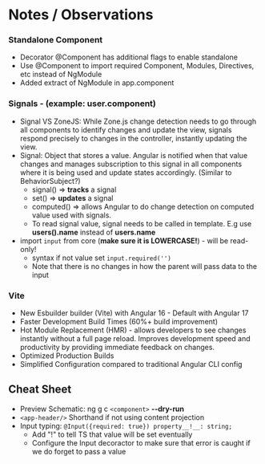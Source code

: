 # Notes / Observations

### Standalone Component
* Decorator @Component has additional flags to enable standalone
* Use @Component to import required Component, Modules, Directives, etc instead of NgModule
* Added extract of NgModule in app.component

### Signals - (example: user.component)
* Signal VS ZoneJS: While Zone.js change detection needs to go through all components to identify changes and update the view, signals respond precisely to changes in the controller, instantly updating the view.
* Signal: Object that stores a value. Angular is notified when that value changes and manages subscription to this signal in all components where it is being used and update states accordingly. (Similar to BehaviorSubject?)
    * signal() => __tracks__ a signal 
    * set() => __updates__ a signal
    * computed() => allows Angular to do change detection on computed value used with signals. 
    * To read signal value, signal needs to be called in template. E.g use __users().name__ instead of __users.name__
* import `input` from core (__make sure it is LOWERCASE!__) - will be read-only!
    * syntax if not value set `input.required('')` 
    * Note that there is no changes in how the parent will pass data to the input 

### Vite
* New Esbuilder builder (Vite) with Angular 16 - Default with Angular 17
* Faster Development Build Times (60%+ build improvement)
* Hot Module Replacement (HMR) - allows developers to see changes instantly without a full page reload. Improves development speed and productivity by providing immediate feedback on changes.
* Optimized Production Builds
* Simplified Configuration compared to traditional Angular CLI config

## Cheat Sheet
* Preview Schematic: ng g c `<component>` __--dry-run__
* `<app-header/>` Shorthand if not using content projection
* Input typing: `@Input({required: true}) property__!__: string;` 
    * Add "!" to tell TS that value will be set eventually
    * Configure the Input decoractor to make sure that error is caught if we do forget to pass a value